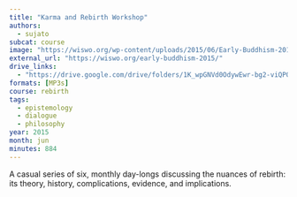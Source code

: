 ```yaml
---
title: "Karma and Rebirth Workshop"
authors:
  - sujato
subcat: course
image: "https://wiswo.org/wp-content/uploads/2015/06/Early-Buddhism-2015x.jpg"
external_url: "https://wiswo.org/early-buddhism-2015/"
drive_links:
  - "https://drive.google.com/drive/folders/1K_wpGNVd0OdywEwr-bg2-viQPQnl6XOf"
formats: [MP3s]
course: rebirth
tags:
  - epistemology
  - dialogue
  - philosophy
year: 2015
month: jun
minutes: 884
---
```


A casual series of six, monthly day-longs discussing the nuances of rebirth: its theory, history, complications, evidence, and implications.
